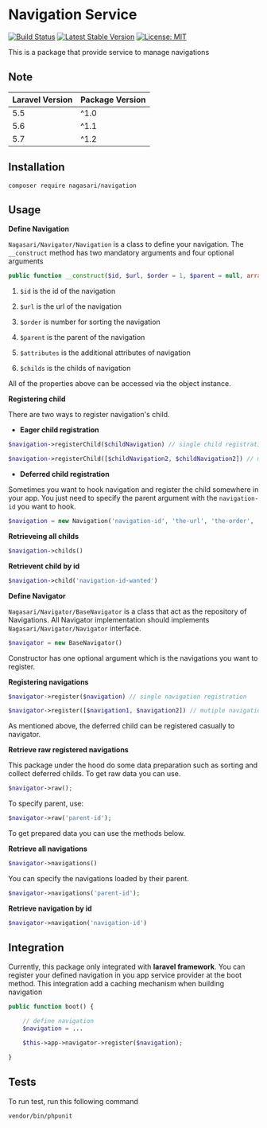 # **Navigation Service** 

[![Build Status](https://travis-ci.org/nagasari/navigator.svg?branch=master)](https://travis-ci.org/nagasari/navigator)
[![Latest Stable Version](https://poser.pugx.org/nagasari/navigator/v/stable)](https://packagist.org/packages/nagasari/navigator)
[![License: MIT](https://img.shields.io/badge/License-MIT-yellow.svg)](https://opensource.org/licenses/MIT)

This is a package that provide service to manage navigations

## **Note** 

| Laravel Version | Package Version |
|--|-|
| 5.5 | ^1.0 |
| 5.6 | ^1.1 |
| 5.7 | ^1.2 |
 
## **Installation**

```
composer require nagasari/navigation
```

## **Usage**

**Define Navigation**

`Nagasari/Navigator/Navigation` is a class to define your navigation. The `__construct` method has two mandatory arguments and four optional arguments

```php
public function __construct($id, $url, $order = 1, $parent = null, array $attributes = [], array $childs = [])
```

1.  `$id` is the id of the navigation

2.  `$url` is the url of the navigation

3.  `$order` is number for sorting the navigation

4.  `$parent` is the parent of the navigation

5.  `$attributes` is the additional attributes of navigation

6.  `$childs` is the childs of navigation

All of the properties above can be accessed via the object instance.

**Registering child**

There are two ways to register navigation's child.

-  **Eager child registration**

```php
$navigation->registerChild($childNavigation) // single child registration`

$navigation->registerChild([$childNavigation2, $childNavigation2]) // multiple childs registration
```

-  **Deferred child registration**

Sometimes you want to hook navigation and register the child somewhere in your app. You just need to specify the parent argument with the `navigation-id` you want to hook.

```php
$navigation = new Navigation('navigation-id', 'the-url', 'the-order', 'the-parent-navigation-id');
```

**Retrieveing all childs**  

```php
$navigation->childs()
```

**Retrievent child by id**

```php
$navigation->child('navigation-id-wanted')
```

**Define Navigator**

`Nagasari/Navigator/BaseNavigator` is a class that act as the repository of Navigations. All Navigator implementation should implements `Nagasari/Navigator/Navigator` interface.

```php
$navigator = new BaseNavigator()
```

Constructor has one optional argument which is the navigations you want to register.

**Registering navigations** 

```php
$navigator->register($navigation) // single navigation registration
```

```php
$navigator->register([$navigation1, $navigation2]) // mutiple navigations
```

As mentioned above, the deferred child can be registered casually to navigator.  

**Retrieve raw registered navigations**

This package under the hood do some data preparation such as sorting and collect deferred childs. To get raw data you can use.  

```php
$navigator->raw();
```

To specify parent, use:

```php
$navigator->raw('parent-id');
```

To get prepared data you can use the methods below.

**Retrieve all navigations**

```php
$navigator->navigations()
```

You can specify the navigations loaded by their parent.

```php
$navigator->navigations('parent-id');
```

**Retrieve navigation by id**

```php
$navigator->navigation('navigation-id')
```

## **Integration**

Currently, this package only integrated with **laravel framework**. You can register your defined navigation in you app service provider at the boot method. This integration add a caching mechanism when building navigation

```php
public function boot() {

	// define navigation
	$navigation = ...

	$this->app->navigator->register($navigation);

}
```

## **Tests**

To run test, run this following command

```
vendor/bin/phpunit
```